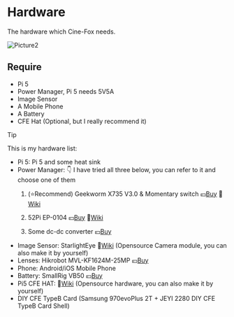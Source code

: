 # Hardware

The hardware which Cine-Fox needs.

![Picture2](/hardware.png)
## Require

- Pi 5
- Power Manager, Pi 5 needs 5V5A
- Image Sensor
- A Mobile Phone
- A Battery
- CFE Hat (Optional, but I really recommend it)

> [!TIP]
> This is my hardware list:
> - Pi 5: Pi 5 and some heat sink
> - Power Manager: 👇 I have tried all three below, you can refer to it and choose one of them
>    1. (⭐Recommend) Geekworm X735 V3.0 & Momentary switch  💴[Buy](https://geekworm.com/collections/nas-storage/products/raspberry-pi-x735-safe-shutdown-auto-cooling-expansion-board) 📕[Wiki](https://wiki.geekworm.com/X735)
>
>    2. 52Pi EP-0104 💴[Buy](https://www.amazon.com/GeeekPi-Raspberry-DockerPi-Shutdown-Expansion/dp/B07TC31Y92/ref=sr_1_1?crid=3BH7E288EQF2T&dib=eyJ2IjoiMSJ9.w1rSmfir75dtcff-mcZGKg.yyfrdIMeTey91KaF5MaiwC1iXdwqiXFQGO8RvpR6M6A&dib_tag=se&keywords=dockerpi+power&qid=1715139745&sprefix=dockerpi+power%2Caps%2C337&sr=8-1) 📕[Wiki](https://wiki.52pi.com/index.php/EP-0104)
>
>    3. Some dc-dc converter 💴[Buy](https://spotpear.com/index.php/index/product/detail/id/1472.html)
> - Image Sensor: StarlightEye 📕[Wiki](https://github.com/will127534/StarlightEye) (Opensource Camera module, you can also make it by yourself)
> - Lenses: Hikrobot MVL-KF1624M-25MP 💴[Buy](https://www.hikrobotics.com/en/machinevision/productdetail?id=5780&pageNumber=1&pageSize=50)
> - Phone: Android/iOS Mobile Phone
> - Battery: SmallRig VB50 💴[Buy](https://www.smallrig.com/SmallRig-VB50-mini-V-Mount-Battery-3579.html)
> - Pi5 CFE HAT: 📕[Wiki](https://github.com/Cine-Fox/RPI5-CFE-Hat) (Opensource hardware, you can also make it by yourself)
> - DIY CFE TypeB Card (Samsung 970evoPlus 2T + JEYI 2280 DIY CFE TypeB Card Shell)
